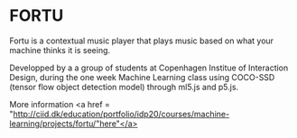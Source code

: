 # FORTU
Fortu is a contextual music player that plays music based on what your machine thinks it is seeing.

Developped by a a group of students at Copenhagen Institue of Interaction Design, during the one week Machine Learning class using COCO-SSD (tensor flow object detection model) through ml5.js and p5.js.

More information <a href = "http://ciid.dk/education/portfolio/idp20/courses/machine-learning/projects/fortu/"here"</a>
